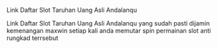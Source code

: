 Link Daftar Slot Taruhan Uang Asli Andalanqu

Link Daftar Slot Taruhan Uang Asli Andalanqu yang sudah pasti dijamin kemenangan maxwin setiap kali anda memutar spin permainan slot anti rungkad terrsebut
